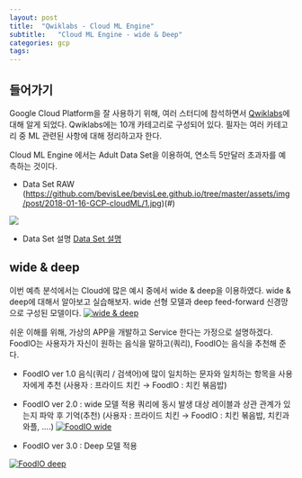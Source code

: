 ```yaml
---
layout: post
title:  "Qwiklabs - Cloud ML Engine"
subtitle:   "Cloud ML Engine - wide & Deep"
categories: gcp
tags: 
---
```


## 들어가기

 Google Cloud Platform을 잘 사용하기 위해, 여러 스터디에 참석하면서 [Qwiklabs](https://google.qwiklabs.com)에 대해 알게 되었다. 
 Qwiklabs에는 10개 카테고리로 구성되어 있다. 필자는 여러 카테고리 중 ML 관련된 사항에 대해 정리하고자 한다. 

 Cloud ML Engine 에서는 Adult Data Set을 이용하여, 연소득 5만달러 초과자를 예측하는 것이다. 

 * Data Set RAW
 (https://github.com/bevisLee/bevisLee.github.io/tree/master/assets/img/post/2018-01-16-GCP-cloudML/1.jpg)(#)
 <img src="https://github.com/bevisLee/bevisLee.github.io/tree/master/assets/img/post/2018-01-16-GCP-cloudML/1.jpg?raw=true">

 * Data Set 설명
 [Data Set 설명](https://github.com/bevisLee/bevisLee.github.io/tree/master/assets/img/post/2018-01-16-GCP-cloudML/2.jpg)

## wide & deep

 이번 예측 분석에서는 Cloud에 많은 예시 중에서 wide & deep을 이용하였다. wide & deep에 대해서 알아보고 실습해보자.
 wide 선형 모델과 deep feed-forward 신경망으로 구성된 모델이다. 
 [![wide & deep](https://github.com/bevisLee/bevisLee.github.io/tree/master/assets/img/post/2018-01-16-GCP-cloudML/4.jpg)](#)

 쉬운 이해를 위해, 가상의 APP을 개발하고 Service 한다는 가정으로 설명하겠다. 
 FoodIO는 사용자가 자신이 원하는 음식을 말하고(쿼리), FoodIO는 음식을 추천해 준다.

 * FoodIO ver 1.0
 음식(쿼리 / 검색어)에 많이 일치하는 문자와 일치하는 항목을 사용자에게 추천 
 (사용자 : 프라이드 치킨 → FoodIO : 치킨 볶음밥)

 * FoodIO ver 2.0 : wide 모델 적용
 쿼리에 동시 발생 대상 레이블과 상관 관계가 있는지 파악 후 기억(추천)
 (사용자 : 프라이드 치킨 → FoodIO : 치킨 볶음밥, 치킨과 와플, ....)
 [![FoodIO wide](https://github.com/bevisLee/bevisLee.github.io/tree/master/assets/img/post/2018-01-16-GCP-cloudML/5.jpg)](#)

 * FoodIO ver 3.0 : Deep 모델 적용

 [![FoodIO deep](https://github.com/bevisLee/bevisLee.github.io/tree/master/assets/img/post/2018-01-16-GCP-cloudML/6.jpg)](#)

